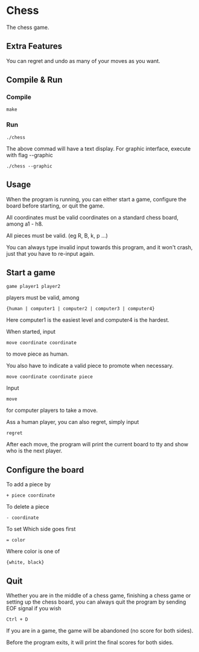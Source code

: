 # Chess

The chess game.

## Extra Features

You can regret and undo as many of your moves as you want.

## Compile & Run

### Compile

```
make
```

### Run

```
./chess
```
The above commad will have a text display.
For graphic interface, execute with flag --graphic
```
./chess --graphic
```

## Usage

When the program is running, you can either start a game, configure the board before starting, or quit the game.

All coordinates must be valid coordinates on a standard chess board, among a1 - h8.

All pieces must be valid. (eg R, B, k, p ...)

You can always type invalid input towards this program, and it won't crash, just that you have to re-input again.

## Start a game

```
game player1 player2
```

players must be valid, among

```
{human | computer1 | computer2 | computer3 | computer4}
```

Here computer1 is the easiest level and computer4 is the hardest.

When started, input

```
move coordinate coordinate
```

to move piece as human.

You also have to indicate a valid piece to promote when necessary.

```
move coordinate coordinate piece
```

Input

```
move
```

for computer players to take a move.

Ass a human player, you can also regret, simply input

```
regret
```
After each move, the program will print the current board to tty and show who is the next player.

## Configure the board

To add a piece by

```
+ piece coordinate
```

To delete a piece

```
- coordinate
```

To set Which side goes first

```
= color
```
Where color is one of

```
{white, black}
```

## Quit

Whether you are in the middle of a chess game, finishing a chess game or setting up the chess board, you can always quit the program by sending EOF signal if you wish

```
Ctrl + D
```
If you are in a game, the game will be abandoned (no score for both sides). 

Before the program exits, it will print the final scores for both sides.
